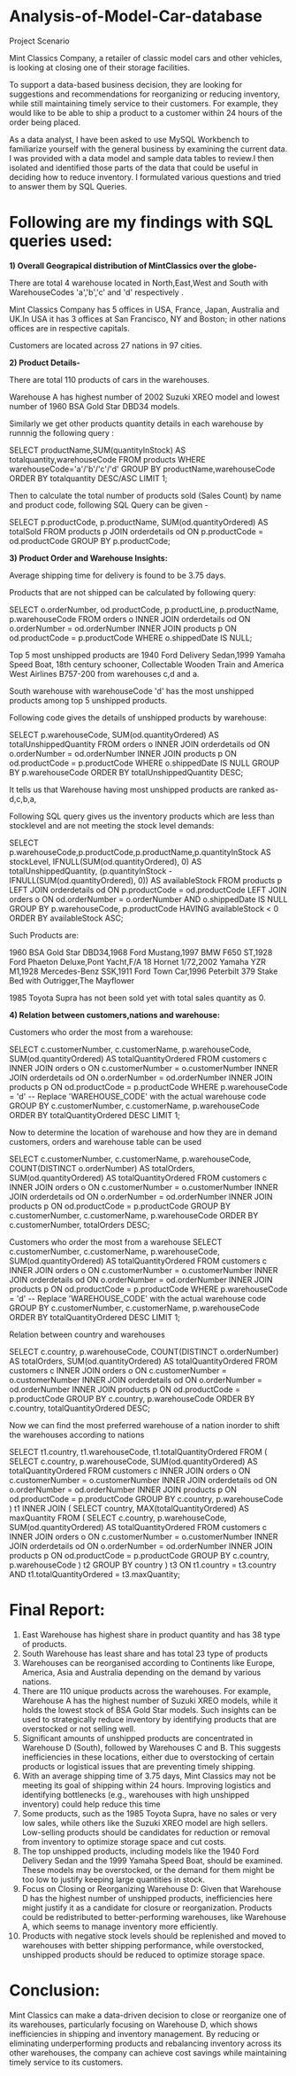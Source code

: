 # Analysis-of-Model-Car-database 
Project Scenario

Mint Classics Company, a retailer of classic model cars and other vehicles, is looking at closing one of their storage facilities. 

To support a data-based business decision, they are looking for suggestions and recommendations for reorganizing or reducing inventory, while still maintaining timely service to their customers. For example, they would like to be able to ship a product to a customer within 24 hours of the order being placed.

As a data analyst, I have been asked to use MySQL Workbench to familiarize yourself with the general business by examining the current data. I was provided with a data model and sample data tables to review.I then isolated and identified those parts of the data that could be useful in deciding how to reduce inventory.
I formulated various questions and tried to answer them by SQL Queries.

# Following are my findings with SQL queries used:

**1) Overall Geograpical distribution of MintClassics over the globe-**

There are total 4 warehouse located in North,East,West and South with WarehouseCodes 'a','b','c' and 'd' respectively . 

Mint Classics Company has 5 offices in USA, France, Japan, Australia and UK.In USA it has 3 offices at San Francisco, NY and Boston; in other nations offices are in respective capitals.

Customers are located across 27 nations in 97 cities. 

**2) Product Details-**

There are total 110 products of cars in the warehouses. 

Warehouse A has highest number of 2002 Suzuki XREO model and lowest number of 1960 BSA Gold Star DBD34 models. 

Similarly we get other products quantity details in each warehouse by runnnig the following query :

SELECT productName,SUM(quantityInStock) AS totalquantity,warehouseCode
FROM products
WHERE warehouseCode='a'/'b'/'c'/'d'
GROUP BY productName,warehouseCode
ORDER BY totalquantity DESC/ASC LIMIT 1;

Then to calculate the total number of products sold (Sales Count) by name and product code, following SQL Query can be given -

SELECT p.productCode, p.productName, SUM(od.quantityOrdered) AS totalSold
FROM products p
JOIN orderdetails od ON p.productCode = od.productCode
GROUP BY p.productCode;

**3) Product Order and Warehouse Insights:**

Average shipping time for delivery is found to be 3.75 days.

Products that are not shipped can be calculated by following query:

SELECT o.orderNumber, od.productCode, p.productLine, p.productName, p.warehouseCode
FROM orders o
INNER JOIN orderdetails od ON o.orderNumber = od.orderNumber
INNER JOIN products p ON od.productCode = p.productCode
WHERE o.shippedDate IS NULL;

Top 5 most unshipped products are 1940 Ford Delivery Sedan,1999 Yamaha Speed Boat, 18th century schooner, Collectable Wooden Train and  America West Airlines B757-200 from warehouses c,d and a.

South warehouse with warehouseCode 'd' has the most unshipped products among top 5 unshipped products.

Following code gives the details of unshipped products by warehouse:

SELECT p.warehouseCode, SUM(od.quantityOrdered) AS totalUnshippedQuantity
FROM orders o
INNER JOIN orderdetails od ON o.orderNumber = od.orderNumber
INNER JOIN products p ON od.productCode = p.productCode
WHERE o.shippedDate IS NULL
GROUP BY p.warehouseCode
ORDER BY totalUnshippedQuantity DESC;

It tells us that Warehouse having most unshipped products are ranked as- d,c,b,a,

Following SQL query gives us the inventory products which are less than stocklevel and are not meeting the stock level demands:

SELECT 
p.warehouseCode,p.productCode,p.productName,p.quantityInStock AS stockLevel,
IFNULL(SUM(od.quantityOrdered), 0) AS totalUnshippedQuantity,
(p.quantityInStock - IFNULL(SUM(od.quantityOrdered), 0)) AS availableStock
FROM products p
LEFT JOIN orderdetails od ON p.productCode = od.productCode
LEFT JOIN orders o ON od.orderNumber = o.orderNumber AND o.shippedDate IS NULL
GROUP BY p.warehouseCode, p.productCode
HAVING availableStock < 0
ORDER BY availableStock ASC;

Such Products are:

1960 BSA Gold Star DBD34,1968 Ford Mustang,1997 BMW F650 ST,1928 Ford Phaeton Deluxe,Pont Yacht,F/A 18 Hornet 1/72,2002 Yamaha YZR M1,1928 Mercedes-Benz SSK,1911 Ford Town Car,1996 Peterbilt 379 Stake Bed with Outrigger,The Mayflower

1985 Toyota Supra has not been sold yet with total sales quantity as 0.

**4) Relation between customers,nations and warehouse:**

Customers who order the most from a warehouse:

SELECT 
    c.customerNumber,
    c.customerName,
    p.warehouseCode,
    SUM(od.quantityOrdered) AS totalQuantityOrdered
FROM customers c
INNER JOIN orders o ON c.customerNumber = o.customerNumber
INNER JOIN orderdetails od ON o.orderNumber = od.orderNumber
INNER JOIN products p ON od.productCode = p.productCode
WHERE p.warehouseCode = 'd'  -- Replace 'WAREHOUSE_CODE' with the actual warehouse code
GROUP BY c.customerNumber, c.customerName, p.warehouseCode
ORDER BY totalQuantityOrdered DESC
LIMIT 1;

Now to determine the location of warehouse and how they are in demand customers, orders and warehouse table can be used

SELECT 
    c.customerNumber,
    c.customerName,
    p.warehouseCode,
    COUNT(DISTINCT o.orderNumber) AS totalOrders,
    SUM(od.quantityOrdered) AS totalQuantityOrdered
FROM customers c
INNER JOIN orders o ON c.customerNumber = o.customerNumber
INNER JOIN orderdetails od ON o.orderNumber = od.orderNumber
INNER JOIN products p ON od.productCode = p.productCode
GROUP BY c.customerNumber, c.customerName, p.warehouseCode
ORDER BY c.customerNumber, totalOrders DESC;

Customers who order the most from a warehouse
SELECT 
    c.customerNumber,
    c.customerName,
    p.warehouseCode,
    SUM(od.quantityOrdered) AS totalQuantityOrdered
FROM customers c
INNER JOIN orders o ON c.customerNumber = o.customerNumber
INNER JOIN orderdetails od ON o.orderNumber = od.orderNumber
INNER JOIN products p ON od.productCode = p.productCode
WHERE p.warehouseCode = 'd'  -- Replace 'WAREHOUSE_CODE' with the actual warehouse code
GROUP BY c.customerNumber, c.customerName, p.warehouseCode
ORDER BY totalQuantityOrdered DESC
LIMIT 1;

Relation between country and warehouses 

SELECT 
    c.country,
    p.warehouseCode,
    COUNT(DISTINCT o.orderNumber) AS totalOrders,
    SUM(od.quantityOrdered) AS totalQuantityOrdered
FROM customers c
INNER JOIN orders o ON c.customerNumber = o.customerNumber
INNER JOIN orderdetails od ON o.orderNumber = od.orderNumber
INNER JOIN products p ON od.productCode = p.productCode
GROUP BY c.country, p.warehouseCode
ORDER BY c.country, totalQuantityOrdered DESC;

Now we can find the most preferred warehouse of a nation inorder to shift the warehouses according to nations

SELECT 
    t1.country,
    t1.warehouseCode,
    t1.totalQuantityOrdered
  FROM (
    SELECT 
        c.country,
        p.warehouseCode,
        SUM(od.quantityOrdered) AS totalQuantityOrdered
    FROM customers c
    INNER JOIN orders o ON c.customerNumber = o.customerNumber
    INNER JOIN orderdetails od ON o.orderNumber = od.orderNumber
    INNER JOIN products p ON od.productCode = p.productCode
    GROUP BY c.country, p.warehouseCode
) t1
INNER JOIN (
    SELECT 
        country,
        MAX(totalQuantityOrdered) AS maxQuantity
    FROM (
        SELECT 
            c.country,
            p.warehouseCode,
            SUM(od.quantityOrdered) AS totalQuantityOrdered
        FROM customers c
        INNER JOIN orders o ON c.customerNumber = o.customerNumber
        INNER JOIN orderdetails od ON o.orderNumber = od.orderNumber
        INNER JOIN products p ON od.productCode = p.productCode
        GROUP BY c.country, p.warehouseCode
    ) t2
    GROUP BY country
) t3 ON t1.country = t3.country AND t1.totalQuantityOrdered = t3.maxQuantity; 


# Final Report:
1) East Warehouse has highest share in product quantity and has 38 type of products.
2) South Warehouse has least share and has total 23 type of products
3) Warehouses can be reorganised according to Continents like Europe, America, Asia and Australia depending on the demand by  various nations.
4) There are 110 unique products across the warehouses. For example, Warehouse A has the highest number of Suzuki XREO models, while it holds the lowest stock of BSA Gold Star models. Such insights can be used to strategically reduce inventory by identifying products that are overstocked or not selling well.
5) Significant amounts of unshipped products are concentrated in Warehouse D (South), followed by Warehouses C and B. This suggests inefficiencies in these locations, either due to overstocking of certain products or logistical issues that are preventing timely shipping.
6) With an average shipping time of 3.75 days, Mint Classics may not be meeting its goal of shipping within 24 hours. Improving logistics and identifying bottlenecks (e.g., warehouses with high unshipped inventory) could help reduce this time
7) Some products, such as the 1985 Toyota Supra, have no sales or very low sales, while others like the Suzuki XREO model are high sellers. Low-selling products should be candidates for reduction or removal from inventory to optimize storage space and cut costs.
8) The top unshipped products, including models like the 1940 Ford Delivery Sedan and the 1999 Yamaha Speed Boat, should be examined. These models may be overstocked, or the demand for them might be too low to justify keeping large quantities in stock.
9) Focus on Closing or Reorganizing Warehouse D: Given that Warehouse D has the highest number of unshipped products, inefficiencies here might justify it as a candidate for closure or reorganization. Products could be redistributed to better-performing warehouses, like Warehouse A, which seems to manage inventory more efficiently.
10) Products with negative stock levels should be replenished and moved to warehouses with better shipping performance, while overstocked, unshipped products should be reduced to optimize storage space.
    
# Conclusion:
Mint Classics can make a data-driven decision to close or reorganize one of its warehouses, particularly focusing on Warehouse D, which shows inefficiencies in shipping and inventory management. By reducing or eliminating underperforming products and rebalancing inventory across its other warehouses, the company can achieve cost savings while maintaining timely service to its customers.
